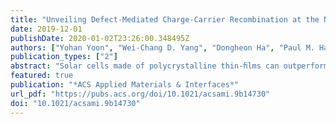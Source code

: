 ```yaml
---
title: "Unveiling Defect-Mediated Charge-Carrier Recombination at the Nanometer Scale in Polycrystalline Solar Cells"
date: 2019-12-01
publishDate: 2020-01-02T23:26:00.348495Z
authors: ["Yohan Yoon", "Wei-Chang D. Yang", "Dongheon Ha", "Paul M. Haney", "Daniel Hirsch", "Heayoung P. Yoon", "Renu Sharma", "Nikolai B. Zhitenev"]
publication_types: ["2"]
abstract: "Solar cells made of polycrystalline thin-ﬁlms can outperform their single-crystalline counterparts despite the presence of grain boundaries (GBs). To unveil the inﬂuence of GBs, high spatial resolution characterization techniques are needed to measure local properties in their vicinity. However, results obtained using single technique may provide limited aspects about the GB eﬀect. Here, we employ two techniques, near-ﬁeld scanning photocurrent microscopy (NSPM) and scanning transmission electron microscope based cathodoluminescence spectroscopy (STEM-CL), to characterize CdTe solar cells at the nanoscale. The signal contrast from the grain interiors (GIs) to the GBs, for high-eﬃciency cells where CdTe is deposited at a high substrate temperature (500 °C) and treated by CdCl2, is found reverse from one technique to another. NSPM reveals increased photocurrents at the GBs, while STEM-CL shows reduced CL intensity and energy redshifts of the spectral peak at the GBs. The results are attributed to the increased nonradiative recombination and the band bending mediated by the surface defects and the shallow-level defects at GBs, respectively. We discuss the advantages of sample geometry for room-temperature STEM-CL and present numerical simulations as well as analytical models to extract the ratio of GB recombination velocity to minority carrier diﬀusivity that can be used for evaluating the GB eﬀect in other polycrystalline solar cells."
featured: true
publication: "*ACS Applied Materials & Interfaces*"
url_pdf: "https://pubs.acs.org/doi/10.1021/acsami.9b14730"
doi: "10.1021/acsami.9b14730"
---
```

